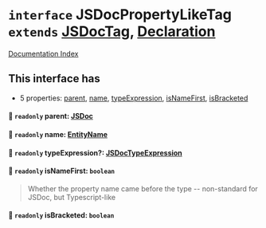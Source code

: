 # `interface` JSDocPropertyLikeTag `extends` [JSDocTag](../interface.JSDocTag/README.md), [Declaration](../interface.Declaration/README.md)

[Documentation Index](../README.md)

## This interface has

- 5 properties:
[parent](#-readonly-parent-jsdoc),
[name](#-readonly-name-entityname),
[typeExpression](#-readonly-typeexpression-jsdoctypeexpression),
[isNameFirst](#-readonly-isnamefirst-boolean),
[isBracketed](#-readonly-isbracketed-boolean)


#### 📄 `readonly` parent: [JSDoc](../interface.JSDoc/README.md)



#### 📄 `readonly` name: [EntityName](../type.EntityName/README.md)



#### 📄 `readonly` typeExpression?: [JSDocTypeExpression](../interface.JSDocTypeExpression/README.md)



#### 📄 `readonly` isNameFirst: `boolean`

> Whether the property name came before the type -- non-standard for JSDoc, but Typescript-like



#### 📄 `readonly` isBracketed: `boolean`



